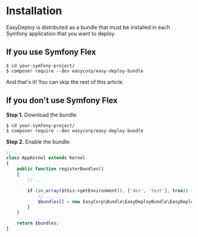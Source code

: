 Installation
============

EasyDeploy is distributed as a bundle that must be installed in each Symfony
application that you want to deploy.

If you use Symfony Flex
-----------------------

```console
$ cd your-symfony-project/
$ composer require --dev easycorp/easy-deploy-bundle
```

And that's it! You can skip the rest of this article.

If you don't use Symfony Flex
-----------------------------

**Step 1.** Download the bundle:

```console
$ cd your-symfony-project/
$ composer require --dev easycorp/easy-deploy-bundle
```

**Step 2.** Enable the bundle:

```php
// ...
class AppKernel extends Kernel
{
    public function registerBundles()
    {
        // ...

        if (in_array($this->getEnvironment(), ['dev', 'test'], true)) {
            // ...
            $bundles[] = new EasyCorp\Bundle\EasyDeployBundle\EasyDeployBundle();
        }
    }

    return $bundles;
}
```
